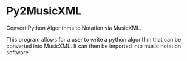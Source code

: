 # Py2MusicXML
Convert Python Algorithms to Notation via MusicXML.

This program allows for a user to write a python algorithm that can be converted into 
MusicXML. It can then be imported into music notation software.

